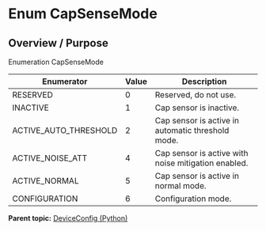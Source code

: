 # Enum CapSenseMode

## Overview / Purpose

Enumeration CapSenseMode

|Enumerator|Value|Description|
|----------|-----|-----------|
|RESERVED|0|Reserved, do not use.|
|INACTIVE|1|Cap sensor is inactive.|
|ACTIVE\_AUTO\_THRESHOLD|2|Cap sensor is active in automatic threshold mode.|
|ACTIVE\_NOISE\_ATT|4|Cap sensor is active with noise mitigation enabled.|
|ACTIVE\_NORMAL|5|Cap sensor is active in normal mode.|
|CONFIGURATION|6|Configuration mode.|

**Parent topic:** [DeviceConfig \(Python\)](../../summary_pages/DeviceConfig.md)

